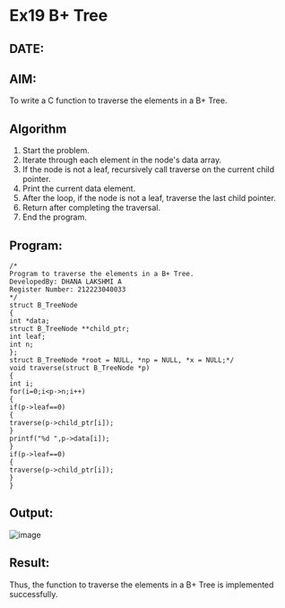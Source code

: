 # Ex19 B+ Tree
## DATE:
## AIM:
To write a C function to traverse the elements in a B+ Tree.

## Algorithm
1. Start the problem. 
2. Iterate through each element in the node's data array.
3. If the node is not a leaf, recursively call traverse on the current child pointer.
4. Print the current data element. 
5. After the loop, if the node is not a leaf, traverse the last child pointer.
6. Return after completing the traversal.
7. End the program. 

## Program:
```
/*
Program to traverse the elements in a B+ Tree.
DevelopedBy: DHANA LAKSHMI A
Register Number: 212223040033
*/
struct B_TreeNode 
{ 
int *data; 
struct B_TreeNode **child_ptr; 
int leaf; 
int n; 
}; 
struct B_TreeNode *root = NULL, *np = NULL, *x = NULL;*/ 
void traverse(struct B_TreeNode *p) 
{ 
int i; 
for(i=0;i<p->n;i++) 
{ 
if(p->leaf==0) 
{ 
traverse(p->child_ptr[i]); 
} 
printf("%d ",p->data[i]); 
} 
if(p->leaf==0) 
{ 
traverse(p->child_ptr[i]); 
} 
}
```

## Output:

![image](https://github.com/user-attachments/assets/fae7ae05-5ccd-4dc9-a1ba-43222207a848)


## Result:
Thus, the function to traverse the elements in a B+ Tree is implemented successfully.
